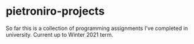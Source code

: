 # pietroniro-projects
So far this is a collection of programming assignments I've completed in university.
Current up to Winter 2021 term.
